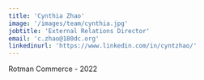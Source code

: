 ```yaml
---
title: 'Cynthia Zhao'
image: '/images/team/cynthia.jpg'
jobtitle: 'External Relations Director'
email: 'c.zhao@180dc.org'
linkedinurl: 'https://www.linkedin.com/in/cyntzhao/'
---
```


Rotman Commerce - 2022
